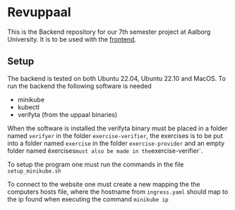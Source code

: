 # Revuppaal
This is the Backend repository for our 7th semester project at Aalborg University. It is to be used with the [frontend](https://github.com/NickDue/revuepal).

## Setup
The backend is tested on both Ubuntu 22.04, Ubuntu 22.10 and MacOS.
To run the backend the following software is needed
- minikube
- kubectl
- verifyta (from the uppaal binaries)

When the software is installed the verifyta binary must be placed in a folder named `verifyer` in the folder `exercise-verifier`, the exercises is to be put into a folder named `exercise` in the folder `exercise-provider` and an empty folder named èxercises` must also be made in the `exercise-verifier`.

To setup the program one must run the commands in the file `setup_minikube.sh`

To connect to the website one must create a new mapping the the computers hosts file, where the hostname from `ingress.yaml` should map to the ip found when executing the command `minikube ip`
